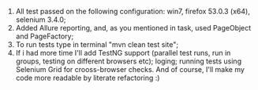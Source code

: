 1. All test passed on the following configuration: win7, firefox 53.0.3 (x64), selenium 3.4.0;
2. Added Allure reporting, and, as you mentioned in task, used PageObject and PageFactory;
3. To run tests type in terminal "mvn clean test site";
4. If i had more time I'll add TestNG support (parallel test runs, run in groups, testing on different browsers etc); loging; running   tests using Selenium Grid for crooss-browser checks. And of course, I'll make my code more readable by literate refactoring :)
